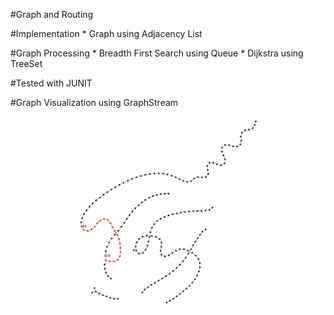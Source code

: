 
#Graph and Routing

#Implementation
    * Graph using Adjacency List
    
#Graph Processing
    * Breadth First Search using Queue
    * Dijkstra using TreeSet
    
#Tested with JUNIT

#Graph Visualization using GraphStream



![Alt text](graphstream.png?raw=true "graphstream")
